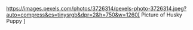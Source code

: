 https://images.pexels.com/photos/3726314/pexels-photo-3726314.jpeg?auto=compress&cs=tinysrgb&dpr=2&h=750&w=1260[ Picture of Husky Puppy ]
